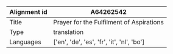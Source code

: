 |Alignment id | A64262542
| --- | --- 
|Title | Prayer for the Fulfilment of Aspirations 
|Type | translation
|Languages | ['en', 'de', 'es', 'fr', 'it', 'nl', 'bo']